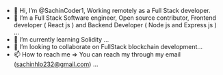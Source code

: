 - 👋 Hi, I’m @SachinCoder1, Working remotely as a Full Stack developer.
- 👀 I’m a Full Stack Software engineer, Open source contributor, Frontend developer ( React js ) and Backend Developer ( Node js and Express js ) ...
- 🌱 I’m currently learning Solidity ...
- 💞️ I’m looking to collaborate on FullStack blockchain development...
- 📫 How to reach me => You can reach my through my email (sachinhlo232@gmail.com) ...

<!---
SachinCoder1/SachinCoder1 is a ✨ special ✨ repository because its `README.md` (this file) appears on your GitHub profile.
You can click the Preview link to take a look at your changes.
--->
